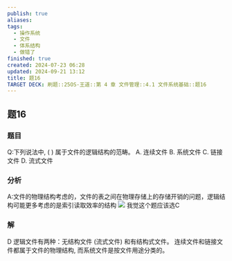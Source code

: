 ```yaml
---
publish: true
aliases: 
tags:
  - 操作系统
  - 文件
  - 体系结构
  - 做错了
finished: true
created: 2024-07-23 06:28
updated: 2024-09-21 13:12
title: 题16
TARGET DECK: 刷题::25OS-王道::第 4 章 文件管理::4.1 文件系统基础::题16
---
```

## 题16
### 题目
Q:下列说法中, ( ) 属于文件的逻辑结构的范畴。
A. 连续文件 
B. 系统文件 
C. 链接文件 
D. 流式文件
### 分析
A:文件的物理结构考虑的，文件的表之间在物理存储上的存储开销的问题，逻辑结构可能更多考虑的是索引读取效率的结构
![](https://img.hwenyi.tech/202408212027714.webp)
我觉这个题应该选C
### 解
D
逻辑文件有两种：无结构文件 (流式文件) 和有结构式文件。
连续文件和链接文件都属于文件的物理结构, 而系统文件是按文件用途分类的。

